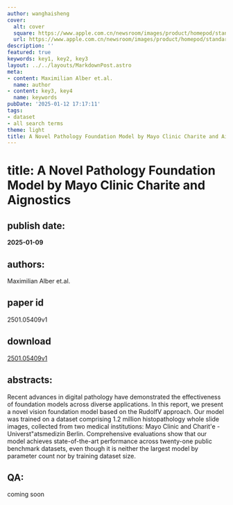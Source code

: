 ```yaml
---
author: wanghaisheng
cover:
  alt: cover
  square: https://www.apple.com.cn/newsroom/images/product/homepod/standard/Apple-HomePod-hero-230118_big.jpg.large_2x.jpg
  url: https://www.apple.com.cn/newsroom/images/product/homepod/standard/Apple-HomePod-hero-230118_big.jpg.large_2x.jpg
description: ''
featured: true
keywords: key1, key2, key3
layout: ../../layouts/MarkdownPost.astro
meta:
- content: Maximilian Alber et.al.
  name: author
- content: key3, key4
  name: keywords
pubDate: '2025-01-12 17:17:11'
tags:
- dataset
- all search terms
theme: light
title: A Novel Pathology Foundation Model by Mayo Clinic Charite and Aignostics
---
```


# title: A Novel Pathology Foundation Model by Mayo Clinic Charite and Aignostics 
## publish date: 
**2025-01-09** 
## authors: 
  Maximilian Alber et.al. 
## paper id
2501.05409v1
## download
[2501.05409v1](http://arxiv.org/abs/2501.05409v1)
## abstracts:
Recent advances in digital pathology have demonstrated the effectiveness of foundation models across diverse applications. In this report, we present a novel vision foundation model based on the RudolfV approach. Our model was trained on a dataset comprising 1.2 million histopathology whole slide images, collected from two medical institutions: Mayo Clinic and Charit\'e - Universt\"atsmedizin Berlin. Comprehensive evaluations show that our model achieves state-of-the-art performance across twenty-one public benchmark datasets, even though it is neither the largest model by parameter count nor by training dataset size.
## QA:
coming soon
